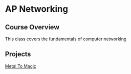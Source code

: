 # AP Networking

## Course Overview
This class covers the fundamentals of computer networking

## Projects

[Metal To Magic](project1.md)  
